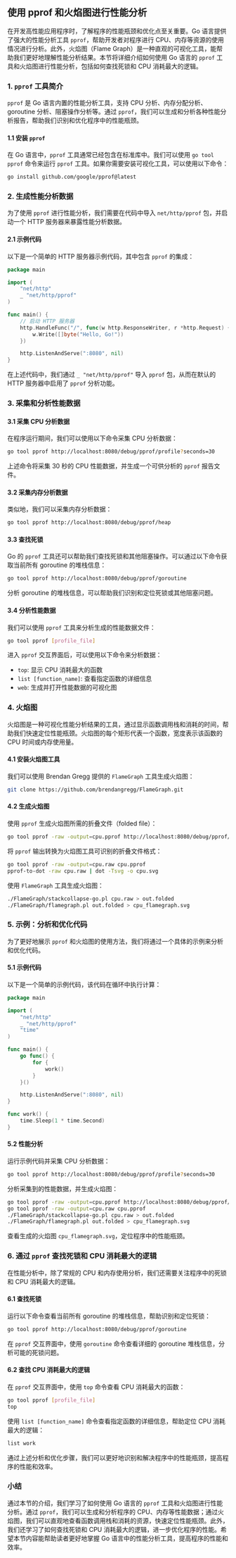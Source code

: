 ## 使用 pprof 和火焰图进行性能分析

在开发高性能应用程序时，了解程序的性能瓶颈和优化点至关重要。Go 语言提供了强大的性能分析工具 `pprof`，帮助开发者对程序进行 CPU、内存等资源的使用情况进行分析。此外，火焰图（Flame Graph）是一种直观的可视化工具，能帮助我们更好地理解性能分析结果。本节将详细介绍如何使用 Go 语言的 `pprof` 工具和火焰图进行性能分析，包括如何查找死锁和 CPU 消耗最大的逻辑。

### 1. `pprof` 工具简介

`pprof` 是 Go 语言内置的性能分析工具，支持 CPU 分析、内存分配分析、goroutine 分析、阻塞操作分析等。通过 `pprof`，我们可以生成和分析各种性能分析报告，帮助我们识别和优化程序中的性能瓶颈。

#### 1.1 安装 `pprof`

在 Go 语言中，`pprof` 工具通常已经包含在标准库中。我们可以使用 `go tool pprof` 命令来运行 `pprof` 工具。如果你需要安装可视化工具，可以使用以下命令：

```bash
go install github.com/google/pprof@latest
```

### 2. 生成性能分析数据

为了使用 `pprof` 进行性能分析，我们需要在代码中导入 `net/http/pprof` 包，并启动一个 HTTP 服务器来暴露性能分析数据。

#### 2.1 示例代码

以下是一个简单的 HTTP 服务器示例代码，其中包含 `pprof` 的集成：

```go
package main

import (
    "net/http"
    _ "net/http/pprof"
)

func main() {
    // 启动 HTTP 服务器
    http.HandleFunc("/", func(w http.ResponseWriter, r *http.Request) {
        w.Write([]byte("Hello, Go!"))
    })

    http.ListenAndServe(":8080", nil)
}
```

在上述代码中，我们通过 `_ "net/http/pprof"` 导入 `pprof` 包，从而在默认的 HTTP 服务器中启用了 `pprof` 分析功能。

### 3. 采集和分析性能数据

#### 3.1 采集 CPU 分析数据

在程序运行期间，我们可以使用以下命令采集 CPU 分析数据：

```bash
go tool pprof http://localhost:8080/debug/pprof/profile?seconds=30
```

上述命令将采集 30 秒的 CPU 性能数据，并生成一个可供分析的 `pprof` 报告文件。

#### 3.2 采集内存分析数据

类似地，我们可以采集内存分析数据：

```bash
go tool pprof http://localhost:8080/debug/pprof/heap
```

#### 3.3 查找死锁

Go 的 `pprof` 工具还可以帮助我们查找死锁和其他阻塞操作。可以通过以下命令获取当前所有 goroutine 的堆栈信息：

```bash
go tool pprof http://localhost:8080/debug/pprof/goroutine
```

分析 goroutine 的堆栈信息，可以帮助我们识别和定位死锁或其他阻塞问题。

#### 3.4 分析性能数据

我们可以使用 `pprof` 工具来分析生成的性能数据文件：

```bash
go tool pprof [profile_file]
```

进入 `pprof` 交互界面后，可以使用以下命令来分析数据：

- `top`: 显示 CPU 消耗最大的函数
- `list [function_name]`: 查看指定函数的详细信息
- `web`: 生成并打开性能数据的可视化图

### 4. 火焰图

火焰图是一种可视化性能分析结果的工具，通过显示函数调用栈和消耗的时间，帮助我们快速定位性能瓶颈。火焰图的每个矩形代表一个函数，宽度表示该函数的 CPU 时间或内存使用量。

#### 4.1 安装火焰图工具

我们可以使用 Brendan Gregg 提供的 `FlameGraph` 工具生成火焰图：

```bash
git clone https://github.com/brendangregg/FlameGraph.git
```

#### 4.2 生成火焰图

使用 `pprof` 生成火焰图所需的折叠文件（folded file）：

```bash
go tool pprof -raw -output=cpu.pprof http://localhost:8080/debug/pprof/profile?seconds=30
```

将 `pprof` 输出转换为火焰图工具可识别的折叠文件格式：

```bash
go tool pprof -raw -output=cpu.raw cpu.pprof
pprof-to-dot -raw cpu.raw | dot -Tsvg -o cpu.svg
```

使用 `FlameGraph` 工具生成火焰图：

```bash
./FlameGraph/stackcollapse-go.pl cpu.raw > out.folded
./FlameGraph/flamegraph.pl out.folded > cpu_flamegraph.svg
```

### 5. 示例：分析和优化代码

为了更好地展示 `pprof` 和火焰图的使用方法，我们将通过一个具体的示例来分析和优化代码。

#### 5.1 示例代码

以下是一个简单的示例代码，该代码在循环中执行计算：

```go
package main

import (
    "net/http"
    _ "net/http/pprof"
    "time"
)

func main() {
    go func() {
        for {
            work()
        }
    }()

    http.ListenAndServe(":8080", nil)
}

func work() {
    time.Sleep(1 * time.Second)
}
```

#### 5.2 性能分析

运行示例代码并采集 CPU 分析数据：

```bash
go tool pprof http://localhost:8080/debug/pprof/profile?seconds=30
```

分析采集到的性能数据，并生成火焰图：

```bash
go tool pprof -raw -output=cpu.pprof http://localhost:8080/debug/pprof/profile?seconds=30
go tool pprof -raw -output=cpu.raw cpu.pprof
./FlameGraph/stackcollapse-go.pl cpu.raw > out.folded
./FlameGraph/flamegraph.pl out.folded > cpu_flamegraph.svg
```

查看生成的火焰图 `cpu_flamegraph.svg`，定位程序中的性能瓶颈。

### 6. 通过 `pprof` 查找死锁和 CPU 消耗最大的逻辑

在性能分析中，除了常规的 CPU 和内存使用分析，我们还需要关注程序中的死锁和 CPU 消耗最大的逻辑。

#### 6.1 查找死锁

运行以下命令查看当前所有 goroutine 的堆栈信息，帮助识别和定位死锁：

```bash
go tool pprof http://localhost:8080/debug/pprof/goroutine
```

在 `pprof` 交互界面中，使用 `goroutine` 命令查看详细的 goroutine 堆栈信息，分析可能的死锁问题。

#### 6.2 查找 CPU 消耗最大的逻辑

在 `pprof` 交互界面中，使用 `top` 命令查看 CPU 消耗最大的函数：

```bash
go tool pprof [profile_file]
top
```

使用 `list [function_name]` 命令查看指定函数的详细信息，帮助定位 CPU 消耗最大的逻辑：

```bash
list work
```

通过上述分析和优化步骤，我们可以更好地识别和解决程序中的性能瓶颈，提高程序的性能和效率。

### 小结

通过本节的介绍，我们学习了如何使用 Go 语言的 `pprof` 工具和火焰图进行性能分析。通过 `pprof`，我们可以生成和分析程序的 CPU、内存等性能数据；通过火焰图，我们可以直观地查看函数调用栈和消耗的资源，快速定位性能瓶颈。此外，我们还学习了如何查找死锁和 CPU 消耗最大的逻辑，进一步优化程序的性能。希望本节内容能帮助读者更好地掌握 Go 语言中的性能分析工具，提高程序的性能和效率。